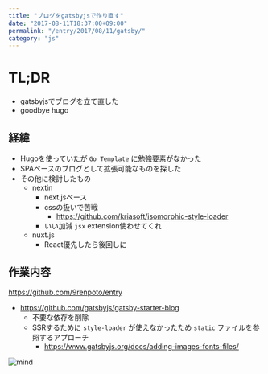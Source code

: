 ```yaml
---
title: "ブログをgatsbyjsで作り直す"
date: "2017-08-11T18:37:00+09:00"
permalink: "/entry/2017/08/11/gatsby/"
category: "js"
---
```


# TL;DR

- gatsbyjsでブログを立て直した
- goodbye hugo

## 経緯

- Hugoを使っていたが `Go Template` に勉強要素がなかった
- SPAベースのブログとして拡張可能なものを探した
- その他に検討したもの
  - nextin
    - next.jsベース
    - cssの扱いで苦戦
      - <https://github.com/kriasoft/isomorphic-style-loader>
    - いい加減 `jsx` extension使わせてくれ
  - nuxt.js
    - React優先したら後回しに

## 作業内容

<https://github.com/9renpoto/entry>

- <https://github.com/gatsbyjs/gatsby-starter-blog>
  - 不要な依存を削除
  - SSRするために `style-loader` が使えなかったため `static` ファイルを参照するアプローチ
    - <https://www.gatsbyjs.org/docs/adding-images-fonts-files/>

![mind](https://media.giphy.com/media/tT0wtdSJvE0Rq/giphy.gif)
